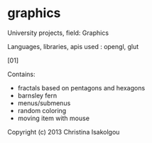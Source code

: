 graphics
============================================================
University projects, field: Graphics 

Languages, libraries, apis used : opengl, glut

[01]

Contains:
- fractals based on pentagons and hexagons
- barnsley fern
- menus/submenus
- random coloring
- moving item with mouse


Copyright (c) 2013 Christina Isakolgou
